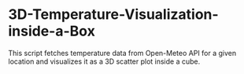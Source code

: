 # 3D-Temperature-Visualization-inside-a-Box
This script fetches temperature data from Open-Meteo API for a given location and visualizes it as a 3D scatter plot inside a cube.
